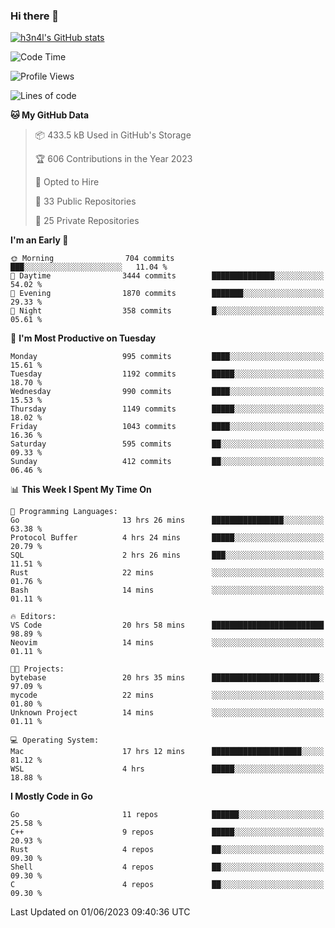### Hi there 👋

[![h3n4l's GitHub stats](https://github-readme-stats.vercel.app/api?username=h3n4l&count_private=true&show_icons=true&theme=radical)](https://github.com/h3n4l/github-readme-stats)

<!--START_SECTION:waka-->
![Code Time](http://img.shields.io/badge/Code%20Time-1%2C262%20hrs%2017%20mins-blue)

![Profile Views](http://img.shields.io/badge/Profile%20Views-1-blue)

![Lines of code](https://img.shields.io/badge/From%20Hello%20World%20I%27ve%20Written-3.0%20million%20lines%20of%20code-blue)

**🐱 My GitHub Data** 

> 📦 433.5 kB Used in GitHub's Storage 
 > 
> 🏆 606 Contributions in the Year 2023
 > 
> 💼 Opted to Hire
 > 
> 📜 33 Public Repositories 
 > 
> 🔑 25 Private Repositories 
 > 
**I'm an Early 🐤** 

```text
🌞 Morning                704 commits         ███░░░░░░░░░░░░░░░░░░░░░░   11.04 % 
🌆 Daytime                3444 commits        ██████████████░░░░░░░░░░░   54.02 % 
🌃 Evening                1870 commits        ███████░░░░░░░░░░░░░░░░░░   29.33 % 
🌙 Night                  358 commits         █░░░░░░░░░░░░░░░░░░░░░░░░   05.61 % 
```
📅 **I'm Most Productive on Tuesday** 

```text
Monday                   995 commits         ████░░░░░░░░░░░░░░░░░░░░░   15.61 % 
Tuesday                  1192 commits        █████░░░░░░░░░░░░░░░░░░░░   18.70 % 
Wednesday                990 commits         ████░░░░░░░░░░░░░░░░░░░░░   15.53 % 
Thursday                 1149 commits        █████░░░░░░░░░░░░░░░░░░░░   18.02 % 
Friday                   1043 commits        ████░░░░░░░░░░░░░░░░░░░░░   16.36 % 
Saturday                 595 commits         ██░░░░░░░░░░░░░░░░░░░░░░░   09.33 % 
Sunday                   412 commits         ██░░░░░░░░░░░░░░░░░░░░░░░   06.46 % 
```


📊 **This Week I Spent My Time On** 

```text
💬 Programming Languages: 
Go                       13 hrs 26 mins      ████████████████░░░░░░░░░   63.38 % 
Protocol Buffer          4 hrs 24 mins       █████░░░░░░░░░░░░░░░░░░░░   20.79 % 
SQL                      2 hrs 26 mins       ███░░░░░░░░░░░░░░░░░░░░░░   11.51 % 
Rust                     22 mins             ░░░░░░░░░░░░░░░░░░░░░░░░░   01.76 % 
Bash                     14 mins             ░░░░░░░░░░░░░░░░░░░░░░░░░   01.11 % 

🔥 Editors: 
VS Code                  20 hrs 58 mins      █████████████████████████   98.89 % 
Neovim                   14 mins             ░░░░░░░░░░░░░░░░░░░░░░░░░   01.11 % 

🐱‍💻 Projects: 
bytebase                 20 hrs 35 mins      ████████████████████████░   97.09 % 
mycode                   22 mins             ░░░░░░░░░░░░░░░░░░░░░░░░░   01.80 % 
Unknown Project          14 mins             ░░░░░░░░░░░░░░░░░░░░░░░░░   01.11 % 

💻 Operating System: 
Mac                      17 hrs 12 mins      ████████████████████░░░░░   81.12 % 
WSL                      4 hrs               █████░░░░░░░░░░░░░░░░░░░░   18.88 % 
```

**I Mostly Code in Go** 

```text
Go                       11 repos            ██████░░░░░░░░░░░░░░░░░░░   25.58 % 
C++                      9 repos             █████░░░░░░░░░░░░░░░░░░░░   20.93 % 
Rust                     4 repos             ██░░░░░░░░░░░░░░░░░░░░░░░   09.30 % 
Shell                    4 repos             ██░░░░░░░░░░░░░░░░░░░░░░░   09.30 % 
C                        4 repos             ██░░░░░░░░░░░░░░░░░░░░░░░   09.30 % 
```




 Last Updated on 01/06/2023 09:40:36 UTC
<!--END_SECTION:waka-->

